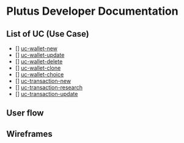 # Plutus Developer Documentation

## List of UC (Use Case)
- [] [uc-wallet-new](./use-cases/uc-wallet-new.md)
- [] [uc-wallet-update](./use-cases/uc-wallet-update.md)
- [] [uc-wallet-delete](./use-cases/uc-wallet-delete.md)
- [] [uc-wallet-clone](./use-cases/uc-wallet-clone.md)
- [] [uc-wallet-choice](./use-cases/uc-wallet-choice.md)
- [] [uc-transaction-new](./use-cases/uc-transaction-new.md)
- [] [uc-transaction-research](./use-cases/uc-transaction-research.md)
- [] [uc-transaction-update](./use-cases/uc-transaction-update.md)


## User flow

## Wireframes
